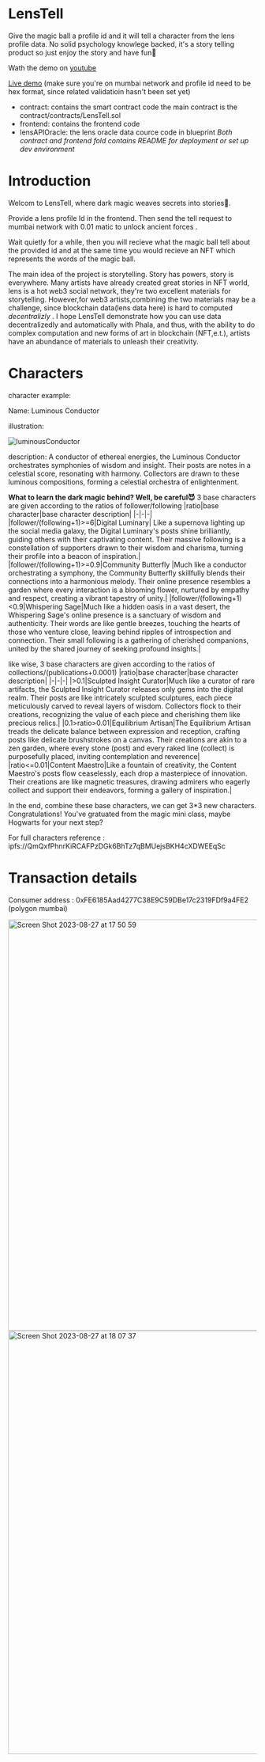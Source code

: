 # LensTell
 Give the magic ball a profile id and it will tell a character from the lens profile data. No solid psychology knowlege backed, it's a story telling product so just enjoy the story and have fun🔮
 
 Wath the demo on [youtube](https://www.youtube.com/watch?v=XxM6WYwOGkQ)
 
 [Live demo](https://lens-tell.vercel.app/) (make sure you're on mumbai network and profile id need to be hex format, since related validatioin hasn't been set yet)
 
- contract: contains the smart contract code
  the main contract is the contract/contracts/LensTell.sol
- frontend: contains the frontend code
- lensAPIOracle: the lens oracle data cource code in blueprint
  *Both contract and frontend fold contains README for deployment or set up dev environment*
  


# Introduction
Welcom to LensTell, where dark magic weaves secrets into stories🔮. 

Provide a lens profile Id in the frontend. Then send the tell request to mumbai network with 0.01 matic to unlock ancient forces .

Wait quietly for a while, then you will recieve what the magic ball tell about the provided id and at the same time you would recieve an NFT which represents the words of the magic ball.

The main idea of the project is storytelling. Story has powers, story is everywhere. Many artists have already created great stories in NFT world, lens is a hot web3 social network, they're two excellent materials for storytelling. However,for web3 artists,combining the two materials may be a challenge, since blockchain data(lens data here) is hard to computed *decentralizly* . I hope LensTell demonstrate how you can use data decentralizedly and automatically with Phala, and thus, with the ability to do complex computation and new forms of art in blockchain (NFT,e.t.), artists have an abundance of materials to unleash their creativity.

# Characters
character example: 

Name: Luminous Conductor

illustration:

![luminousConductor](https://github.com/Ricy137/LensTell/assets/97211928/03596ae3-7970-498d-910b-4da13c90fbd6)

description:
A conductor of ethereal energies, the Luminous Conductor orchestrates symphonies of wisdom and insight. Their posts are notes in a celestial score, resonating with harmony. Collectors are drawn to these luminous compositions, forming a celestial orchestra of enlightenment.

**What to learn the dark magic behind? Well, be careful😈**
3 base characters are given according to the ratios of follower/following
|ratio|base character|base character description|
|-|-|-|
|follower/(following+1)>=6|Digital Luminary| Like a supernova lighting up the social media galaxy, the Digital Luminary's posts shine brilliantly, guiding others with their captivating content. Their massive following is a constellation of supporters drawn to their wisdom and charisma, turning their profile into a beacon of inspiration.|
|follower/(following+1)>=0.9|Community Butterfly |Much like a conductor orchestrating a symphony, the Community Butterfly skillfully blends their connections into a harmonious melody. Their online presence resembles a garden where every interaction is a blooming flower, nurtured by empathy and respect, creating a vibrant tapestry of unity.|
|follower/(following+1)<0.9|Whispering Sage|Much like a hidden oasis in a vast desert, the Whispering Sage's online presence is a sanctuary of wisdom and authenticity. Their words are like gentle breezes, touching the hearts of those who venture close, leaving behind ripples of introspection and connection. Their small following is a gathering of cherished companions, united by the shared journey of seeking profound insights.|

like wise, 3 base characters are given according to the ratios of collections/(publications+0.0001)
|ratio|base character|base character description|
|-|-|-|
|>0.1|Sculpted Insight Curator|Much like a curator of rare artifacts, the Sculpted Insight Curator releases only gems into the digital realm. Their posts are like intricately sculpted sculptures, each piece meticulously carved to reveal layers of wisdom. Collectors flock to their creations, recognizing the value of each piece and cherishing them like precious relics.|
|0.1>ratio>0.01|Equilibrium Artisan|The Equilibrium Artisan treads the delicate balance between expression and reception, crafting posts like delicate brushstrokes on a canvas. Their creations are akin to a zen garden, where every stone (post) and every raked line (collect) is purposefully placed, inviting contemplation and reverence|
|ratio<=0.01|Content Maestro|Like a fountain of creativity, the Content Maestro's posts flow ceaselessly, each drop a masterpiece of innovation. Their creations are like magnetic treasures, drawing admirers who eagerly collect and support their endeavors, forming a gallery of inspiration.|

In the end, combine these base characters, we can get 3*3 new characters. Congratulations! You've gratuated from the magic mini class, maybe Hogwarts for your next step?

For full characters reference : ipfs://QmQxfPhnrKiRCAFPzDGk6BhTz7qBMUejsBKH4cXDWEEqSc

# Transaction details
Consumer address : 0xFE6185Aad4277C38E9C59DBe17c2319FDf9a4FE2 (polygon mumbai) 

<img width="831" alt="Screen Shot 2023-08-27 at 17 50 59" src="https://github.com/Ricy137/LensTell/assets/97211928/7528d226-85b0-4435-8307-306e05744706">

<img width="856" alt="Screen Shot 2023-08-27 at 18 07 37" src="https://github.com/Ricy137/LensTell/assets/97211928/62d1ab62-d823-4e41-9b8e-55ddda609121">


